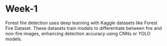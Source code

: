 # Week-1
 Forest fire detection uses deep learning with Kaggle datasets like Forest Fire Dataset. These datasets train models to differentiate between fire and non-fire images, enhancing detection accuracy using CNNs or YOLO models.
